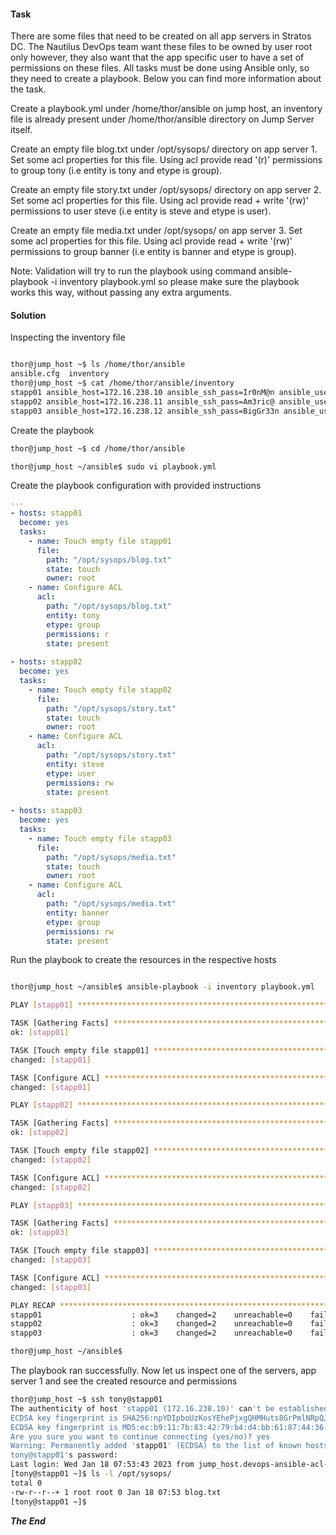#### Task

There are some files that need to be created on all app servers in Stratos DC. The Nautilus DevOps team want these files to be owned by user root only however, they also want that the app specific user to have a set of permissions on these files. All tasks must be done using Ansible only, so they need to create a playbook. Below you can find more information about the task.

Create a playbook.yml under /home/thor/ansible on jump host, an inventory file is already present under /home/thor/ansible directory on Jump Server itself.

Create an empty file blog.txt under /opt/sysops/ directory on app server 1. Set some acl properties for this file. Using acl provide read '(r)' permissions to group tony (i.e entity is tony and etype is group).

Create an empty file story.txt under /opt/sysops/ directory on app server 2. Set some acl properties for this file. Using acl provide read + write '(rw)' permissions to user steve (i.e entity is steve and etype is user).

Create an empty file media.txt under /opt/sysops/ on app server 3. Set some acl properties for this file. Using acl provide read + write '(rw)' permissions to group banner (i.e entity is banner and etype is group).

Note: Validation will try to run the playbook using command ansible-playbook -i inventory playbook.yml so please make sure the playbook works this way, without passing any extra arguments.


#### Solution

Inspecting the inventory file

```bash

thor@jump_host ~$ ls /home/thor/ansible
ansible.cfg  inventory
thor@jump_host ~$ cat /home/thor/ansible/inventory 
stapp01 ansible_host=172.16.238.10 ansible_ssh_pass=Ir0nM@n ansible_user=tony
stapp02 ansible_host=172.16.238.11 ansible_ssh_pass=Am3ric@ ansible_user=steve
stapp03 ansible_host=172.16.238.12 ansible_ssh_pass=BigGr33n ansible_user=bannerthor@jump_host ~$ 
```

Create the playbook

```bash
thor@jump_host ~$ cd /home/thor/ansible

thor@jump_host ~/ansible$ sudo vi playbook.yml
```

Create the playbook configuration with provided instructions

```yaml
---
- hosts: stapp01
  become: yes
  tasks:
    - name: Touch empty file stapp01
      file:
        path: "/opt/sysops/blog.txt"
        state: touch 
        owner: root
    - name: Configure ACL
      acl: 
        path: "/opt/sysops/blog.txt"
        entity: tony
        etype: group
        permissions: r
        state: present
        
- hosts: stapp02
  become: yes
  tasks:
    - name: Touch empty file stapp02
      file:
        path: "/opt/sysops/story.txt"
        state: touch 
        owner: root
    - name: Configure ACL
      acl: 
        path: "/opt/sysops/story.txt"
        entity: steve
        etype: user
        permissions: rw
        state: present
        
- hosts: stapp03
  become: yes
  tasks:
    - name: Touch empty file stapp03
      file:
        path: "/opt/sysops/media.txt"
        state: touch 
        owner: root
    - name: Configure ACL
      acl: 
        path: "/opt/sysops/media.txt"
        entity: banner
        etype: group
        permissions: rw
        state: present
```

Run the playbook to create the resources in the respective hosts


```bash

thor@jump_host ~/ansible$ ansible-playbook -i inventory playbook.yml

PLAY [stapp01] ****************************************************************************************************************************************************************

TASK [Gathering Facts] ********************************************************************************************************************************************************
ok: [stapp01]

TASK [Touch empty file stapp01] ***********************************************************************************************************************************************
changed: [stapp01]

TASK [Configure ACL] **********************************************************************************************************************************************************
changed: [stapp01]

PLAY [stapp02] ****************************************************************************************************************************************************************

TASK [Gathering Facts] ********************************************************************************************************************************************************
ok: [stapp02]

TASK [Touch empty file stapp02] ***********************************************************************************************************************************************
changed: [stapp02]

TASK [Configure ACL] **********************************************************************************************************************************************************
changed: [stapp02]

PLAY [stapp03] ****************************************************************************************************************************************************************

TASK [Gathering Facts] ********************************************************************************************************************************************************
ok: [stapp03]

TASK [Touch empty file stapp03] ***********************************************************************************************************************************************
changed: [stapp03]

TASK [Configure ACL] **********************************************************************************************************************************************************
changed: [stapp03]

PLAY RECAP ********************************************************************************************************************************************************************
stapp01                    : ok=3    changed=2    unreachable=0    failed=0    skipped=0    rescued=0    ignored=0   
stapp02                    : ok=3    changed=2    unreachable=0    failed=0    skipped=0    rescued=0    ignored=0   
stapp03                    : ok=3    changed=2    unreachable=0    failed=0    skipped=0    rescued=0    ignored=0   

thor@jump_host ~/ansible$ 
```

The playbook ran successfully. Now let us inspect one of the servers, app server 1 and see the created resource and permissions

```bash
thor@jump_host ~$ ssh tony@stapp01
The authenticity of host 'stapp01 (172.16.238.10)' can't be established.
ECDSA key fingerprint is SHA256:npYDIpboUzKosYEhePjxgQHMHuts8GrPmlNRpQJtBT4.
ECDSA key fingerprint is MD5:ec:b9:11:7b:83:42:79:b4:d4:bb:61:87:44:36:59:57.
Are you sure you want to continue connecting (yes/no)? yes
Warning: Permanently added 'stapp01' (ECDSA) to the list of known hosts.
tony@stapp01's password: 
Last login: Wed Jan 18 07:53:43 2023 from jump_host.devops-ansible-acl-v2_app_net
[tony@stapp01 ~]$ ls -l /opt/sysops/
total 0
-rw-r--r--+ 1 root root 0 Jan 18 07:53 blog.txt
[tony@stapp01 ~]$ 
```

***The End***